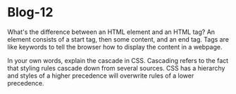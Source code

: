 # Blog-12
What's the difference between an HTML element and an HTML tag?
  An element consists of a start tag, then some content, and an end tag. Tags are like keywords to tell the browser how to display the content in a webpage.
  
In your own words, explain the cascade in CSS.
  Cascading refers to the fact that styling rules cascade down from several sources. CSS has a hierarchy and styles of a higher precedence will overwrite rules of a lower precedence.
   

